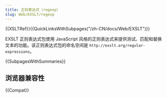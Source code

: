 ```yaml
---
title: 正则表达式（regexp）
slug: Web/EXSLT/regexp
---
```


{{XSLTRef}}{{QuickLinksWithSubpages("/zh-CN/docs/Web/EXSLT")}}

EXSLT 正则表达式包使用 JavaScript 风格的正则表达式来提供测试、匹配和替换文本的功能。该正则表达式包的命名空间是 `http://exslt.org/regular-expressions`。

{{SubpagesWithSummaries}}

## 浏览器兼容性

{{Compat}}
